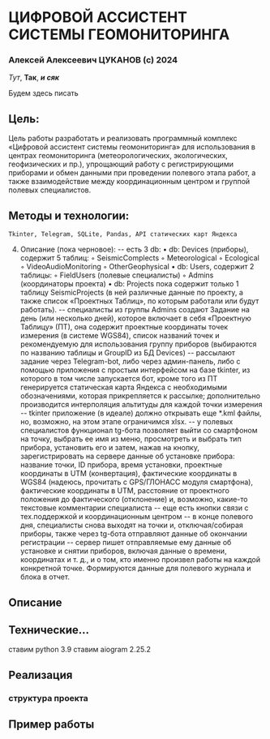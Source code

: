 # ЦИФРОВОЙ АССИСТЕНТ СИСТЕМЫ ГЕОМОНИТОРИНГА

### Алексей Алексеевич ЦУКАНОВ (c) 2024

*Тут*, **Так**, ***и сяк***

Будем здесь писать

## Цель:
Цель работы разработать и реализовать программный комплекс 
«Цифровой ассистент системы геомониторинга» для использования в центрах геомониторинга
(метеорологических, экологических, геофизических и пр.), упрощающий работу 
с регистрирующими приборами и обмен данными при проведении полевого этапа 
работ, а также взаимодействие между координационным центром и группой 
полевых специалистов.

## Методы и технологии:


    Tkinter, Telegram, SQLite, Pandas, API статических карт Яндекса 


4. Описание (пока черновое):
-- есть 3 db:
    • db: Devices (приборы), содержит 5 таблиц:
        ◦ SeismicComplects
        ◦ Meteorological
        ◦ Ecological
        ◦ VideoAudioMonitoring
        ◦ OtherGeophysical
    • db: Users, содержит 2 таблицы:
        ◦ FieldUsers (полевые специалисты)
        ◦ Admins (координаторы проекта)
    • db: Projects пока содержит только 1 таблицу SeismicProjects (в ней различные данные по проекту, а также список «Проектных Таблиц», по которым работали или будут работать).
-- специалисты из группы Admins создают Задание на день (или несколько дней), которое включает в себя «Проектную Таблицу» (ПТ), она содержит проектные координаты точек измерения (в системе WGS84), список названий точек и рекомендуемую для использования группу приборов (выбираются по названию таблицы и GroupID из БД Devices)
-- рассылают задание через Telegram-bot, либо через админ-панель, либо с помощью приложения с простым интерфейсом на базе tkinter, из которого в том числе запускается бот, кроме того из ПТ генерируется статическая карта Яндекса с необходимыми обозначениями, которая прикрепляется к рассылке; дополнительно производится интерполяция альтитуды для каждой точки измерения
-- tkinter приложение (в идеале) должно открывать еще *.kml файлы, но, возможно, на этом этапе ограничимся xlsx.
-- у полевых специалистов функционал tg-бота позволяет выйти со смартфоном на точку, выбрать ее имя из меню, просмотреть и выбрать тип прибора, установить его и затем, нажав на кнопку, зарегистрировать на сервере данные об установке прибора: название точки, ID прибора, время установки, проектные координаты в UTM (конвертация), фактические координаты в WGS84 (надеюсь, прочитать с GPS/ГЛОНАСС модуля смартфона), фактические координаты в UTM, расстояние от проектного положения до фактического (отклонение) и, возможно, какие-то текстовые комментарии специалиста
-- еще есть кнопки связи с тех.поддержкой и координационным центром
-- в конце полевого дня, специалисты снова выходят на точки и, отключая/собирая приборы, также через tg-бота отправляют данные об окончании регистрации
-- сервер пишет отправляемые ему данные об установке и снятии приборов, включая данные о времени, координатах и т. д., и о том, кто именно произвел работы на каждой конкретной точке. Формируются данные для полевого журнала и блока в отчет.

## Описание

## Технические...

ставим python 3.9
ставим aiogram 2.25.2

## Реализация
### структура проекта



## Пример работы
